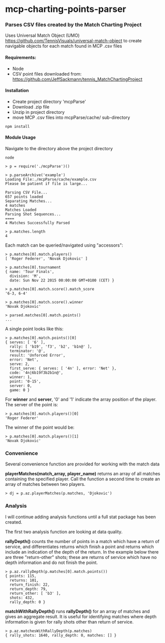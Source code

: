 # mcp-charting-points-parser
### Parses CSV files created by the Match Charting Project
Uses Universal Match Object (UMO) https://github.com/TennisVisuals/universal-match-object to create navigable objects for each match found in MCP .csv files

#### Requirements:
- Node
- CSV point files downloaded from: https://github.com/JeffSackmann/tennis_MatchChartingProject

#### Installation
- Create project directory 'mcpParse'
- Download .zip file
- Unzip in project directory
- move MCP .csv files into mcpParse/cache/ sub-directory

```
npm install
```
#### Module Usage
Navigate to the directory above the project directory
```
node

> p = require('./mcpParse')()

> p.parseArchive('example')
Loading File:./mcpParse/cache/example.csv
Please be patient if file is large...

Parsing CSV File...
657 points loaded
Separating Matches...
4 matches
Matches Loaded
Parsing Shot Sequences...
====
4 Matches Successfully Parsed

> p.matches.length
4
```
Each match can be queried/navigated using "accessors":
```
> p.matches[0].match.players()
[ 'Roger Federer', 'Novak Djokovic' ]

> p.matches[0].tournament
{ name: 'Tour Finals',
  division: 'M',
  date: Sun Nov 22 2015 00:00:00 GMT+0100 (CET) }

> p.matches[0].match.score().match_score
'6-3, 6-4'

> p.matches[0].match.score().winner
'Novak Djokovic'

> parsed.matches[0].match.points()
...
```

A single point looks like this:
```
> p.matches[0].match.points()[0]
{ serves: [ '6' ],
  rally: [ 'b19', 'f3', 'b2', 'b1n@' ],
  terminator: '@',
  result: 'Unforced Error',
  error: 'Net',
  serve: 2,
  first_serve: { serves: [ '4n' ], error: 'Net' },
  code: '4n|6b19f3b2b1n@',
  winner: 1,
  point: '0-15',
  server: 0,
  game: 0 }
```
For **winner** and **server**,  '0' and '1' indicate the array position of the player.  The server of the point is:

```
> p.matches[0].match.players()[0]
'Roger Federer'
```

The winner of the point would be:

```
> p.matches[0].match.players()[1]
'Novak Djokovic'
```
### Convenience
Several convenience function are provided for working with the match data

**playerMatches(match_array, player_name)** returns an array of all matches containing the specified player.  Call the function a second time to create an array of matches between two players.

```
> dj = p.az.playerMatches(p.matches, 'Djokovic')
```
### Analysis

I will continue adding analysis functions until a full stat package has been created.

The first two analysis function are looking at data quality.

**rallyDepth()** counts the number of points in a match which have a return of service, and differentiates returns which finish a point and returns which include an indication of the depth of the return. In the example below there are three "return-other" shots; these are returns of service which have no depth information and do not finish the point.

```
> p.az.rallyDepth(p.matches[0].match.points())
{ points: 115,
  returns: 101,
  return_finish: 22,
  return_depth: 79,
  return_other: [ 'b3' ],
  shots: 432,
  rally_depth: 0 }
```
**matchWithRallyDepth()** runs **rallyDepth()** for an array of matches and gives an aggregate result.  It is useful for identifying matches where depth information is given for rally shots other than return of service.

```
> p.az.matchesWithRallyDepth(p.matches)
{ rally_shots: 1640, rally_depth: 0, matches: [] }
```
